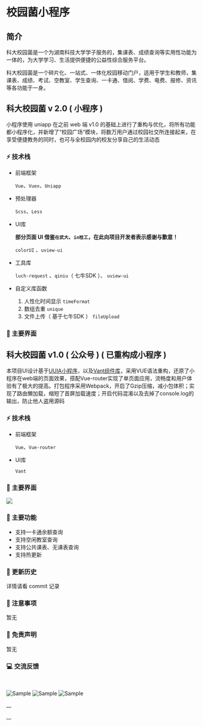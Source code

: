 # 校园菌小程序

## 简介

 科大校园菌是一个为湖南科技大学学子服务的，集课表、成绩查询等实用性功能为一体的，为大学学习、生活提供便捷的公益性综合服务平台。

 科大校园菌是一个碎片化、一站式、一体化校园移动门户，适用于学生和教师，集课表、成绩、考试、空教室、学生查询、一卡通、借阅、学费、电费、报修、资讯等各功能于一身。

## 科大校园菌 v 2.0 \( 小程序 \)

 小程序使用 uniapp 在之前 web 端 v1.0 的基础上进行了重构与优化，将所有功能都小程序化，并新增了“校园广场”模块，将数万用户通过校园社交所连接起来，在享受便捷教务的同时，也可与全校园内的校友分享自己的生活动态

### ⚡ 技术栈

* 前端框架

  `Vue`、`Vuex`、`Uniapp`

* 预处理器

  `Scss`、`Less`

* UI库

  **部分页面 UI 借鉴`在武大`、`in桂工`，在此向项目开发者表示感谢与歉意！**

  `colorUI` 、`uview-ui`

* 工具库

  `luch-request` 、`qiniu`（ 七牛SDK ）、 `uview-ui`

* 自定义库函数
  1. 人性化时间显示 `timeFormat`
  2. 数组去重 `unique`
  3. 文件上传（ 基于七牛SDK ） `fileUpload`

### 🎨 主要界面

## 科大校园菌 v1.0 \( 公众号 \) \( 已重构成小程序 \)

本项目UI设计基于[UUIA小程序](https://github.com/uuia/UUIA-Mini-APP)，以及[Vant组件库](https://youzan.github.io/vant/#/zh-CN/intro)，采用VUE语法重构，还原了小程序在web端的页面效果，搭配Vue-router实现了单页面应用，流畅度和用户体验有了极大的提高。打包程序采用Webpack，开启了Gzip压缩，减小包体积；实现了路由懒加载，缩短了首屏加载速度；开启代码混淆以及去掉了console.log的输出，防止他人盗用源码

### ⚡ 技术栈

* 前端框架

  `Vue`、`Vue-router`

* UI库

  `Vant`

### 🎨 主要界面

![](https://bdimges.oss-cn-shenzhen.aliyuncs.com/github_Img/1.png)

### 🔧 主要功能

* 支持一卡通余额查询
* 支持空闲教室查询
* 支持公共课表、无课表查询
* 支持热更新

### 🔔 更新历史

详情请看 commit 记录

### 👻 注意事项

暂无

### 📜 免责声明

暂无

### 💻 交流反馈

​

![Sample](https://bdimges.oss-cn-shenzhen.aliyuncs.com/github_Img/mmqrcode1575183174504.png) ![Sample](https://bdimges.oss-cn-shenzhen.aliyuncs.com/github_Img/qrcode.jpg) ![Sample](https://bdimges.oss-cn-shenzhen.aliyuncs.com/github_Img/zanCode.jpg)

\_\_

\_\_

​

